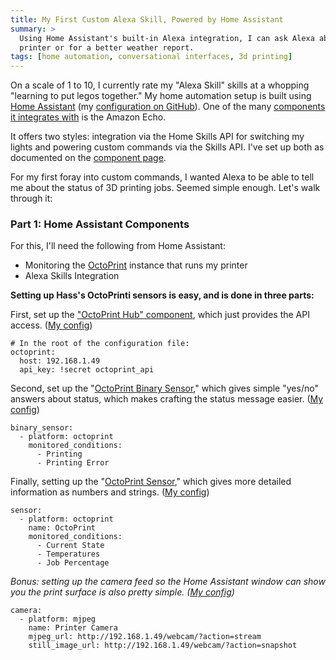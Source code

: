 ```yaml
---
title: My First Custom Alexa Skill, Powered by Home Assistant
summary: >
  Using Home Assistant's built-in Alexa integration, I can ask Alexa about my 3D
  printer or for a better weather report.
tags: [home automation, conversational interfaces, 3d printing]
---
```


On a scale of 1 to 10, I currently rate my "Alexa Skill" skills at a whopping
"learning to put legos together." My home automation setup is built using
[Home Assistant](HASS) (my [configuration on GitHub](HC)). One of the many
[components it integrates with](HASSAE) is the Amazon Echo.

It offers two styles: integration via the Home Skills API for switching my
lights and powering custom commands via the Skills API. I've set up both as
documented on the [component page](HASSAE).

For my first foray into custom commands, I wanted Alexa to be able to tell me
about the status of 3D printing jobs. Seemed simple enough. Let's walk through
it:

### Part 1: Home Assistant Components

For this, I'll need the following from Home Assistant:

- Monitoring the [OctoPrint][OP] instance that runs my printer
- Alexa Skills Integration

**Setting up Hass's OctoPrinti sensors is easy, and is done in three parts:**

First, set up the ["OctoPrint Hub" component](HASSOP1), which just provides the
API access. ([My config][HCPI])

```
# In the root of the configuration file:
octoprint:
  host: 192.168.1.49
  api_key: !secret octoprint_api
```

Second, set up the "[OctoPrint Binary Sensor](HASSOP2)," which gives simple
"yes/no" answers about status, which makes crafting the status message easier.
([My config](HCBN))

```
binary_sensor:
  - platform: octoprint
    monitored_conditions:
      - Printing
      - Printing Error
```

Finally, setting up the "[OctoPrint Sensor](HASSOP3)," which gives more detailed
information as numbers and strings. ([My config](HCS))

```
sensor:
  - platform: octoprint
    name: OctoPrint
    monitored_conditions:
      - Current State
      - Temperatures
      - Job Percentage
```

_Bonus: setting up the camera feed so the Home Assistant window can show you the
print surface is also pretty simple. ([My config](HCCAM))_

```
camera:
  - platform: mjpeg
    name: Printer Camera
    mjpeg_url: http://192.168.1.49/webcam/?action=stream
    still_image_url: http://192.168.1.49/webcam/?action=snapshot
```



[HASS]: https://home-assistant.io/
[HASSC]: https://github.com/tsmith512/home-assistant-config
[HASSAE]: https://home-assistant.io/components/alexa/
[OP]: https://octopi.octoprint.org/
[HASSOP1]: https://home-assistant.io/components/octoprint/
[HCPI]: https://github.com/tsmith512/home-assistant-config/blob/master/configuration.yaml#L85-L87
[HASSOP2]: https://home-assistant.io/components/binary_sensor.octoprint/
[HCBN]: https://github.com/tsmith512/home-assistant-config/blob/master/configuration.yaml#L62-L66
[HASSOP3]: https://home-assistant.io/components/sensor.octoprint/
[HCS]: https://github.com/tsmith512/home-assistant-config/blob/master/sensor.yaml#L30-L35
[HCCAM]: https://github.com/tsmith512/home-assistant-config/blob/master/configuration.yaml#L68-L72
